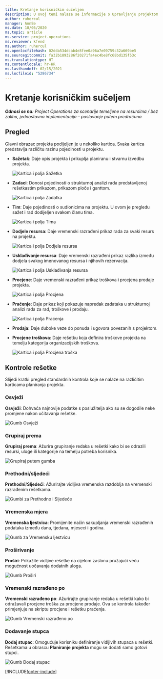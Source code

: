 ```yaml
---
title: Kretanje korisničkim sučeljem
description: U ovoj temi nalaze se informacije o Upravljanju projektom u sustavu Dynamics 365 Project Operations.
author: ruhercul
manager: AnnBe
ms.date: 10/05/2020
ms.topic: article
ms.service: project-operations
ms.reviewer: kfend
ms.author: ruhercul
ms.openlocfilehash: 02dda534dcab4e8fee0a96a7e09759c32a669be5
ms.sourcegitcommit: fa32b1893286f20271fa4ec4be8fc68bd135f53c
ms.translationtype: HT
ms.contentlocale: hr-HR
ms.lasthandoff: 02/15/2021
ms.locfileid: "5286734"
---
```

# <a name="navigating-the-user-interface"></a>Kretanje korisničkim sučeljem

_**Odnosi se na:** Project Operations za scenarije temeljene na resursima / bez zaliha, jednostavna implementacija – poslovanje putem predračuna_

## <a name="overview"></a>Pregled

Glavni obrazac projekta podijeljen je u nekoliko kartica. Svaka kartica predstavlja različitu razinu pojedinosti u projektu.

- **Sažetak**: Daje opis projekta i prikuplja planiranu i stvarnu izvedbu projekta.

    ![Kartica i polja Sažetka](media/navigation7.png)

- **Zadaci**: Donosi pojedinosti o strukturnoj analizi rada predstavljenoj rešetkastim prikazom, prikazom ploče i ganttom.

    ![Kartica i polja Zadatka](media/navigation8.png)

- **Tim**: Daje pojedinosti o sudionicima na projektu. U ovom je pregledu sažet i rad dodijeljen svakom članu tima.

    ![Kartica i polja Tima](media/navigation9.png)

- **Dodjele resursa**: Daje vremenski razrađeni prikaz rada za svaki resurs na projektu.

    ![Kartica i polja Dodjela resursa](media/navigation10.png)

- **Usklađivanje resursa**: Daje vremenski razrađeni prikaz razlika između dodjela svakog imenovanog resursa i njihovih rezervacija.

    ![Kartica i polja Usklađivanja resursa](media/navigation11.png)

- **Procjene**: Daje vremenski razrađeni prikaz troškova i procjena prodaje projekta.

    ![Kartica i polja Procjena](media/navigation12.png)

- **Praćenje**: Daje prikaz koji pokazuje napredak zadataka u strukturnoj analizi rada za rad, troškove i prodaju.

    ![Kartica i polja Praćenja](media/navigation13.png)

- **Prodaja**: Daje duboke veze do ponuda i ugovora povezanih s projektom.

- **Procjene troškova**: Daje rešetku koja definira troškove projekta na temelju kategorija organizacijskih troškova.

    ![Kartica i polja Procjena troška](media/navigation14.png)

## <a name="grid-controls"></a>Kontrole rešetke

Slijedi kratki pregled standardnih kontrola koje se nalaze na različitim karticama planiranja projekta.

### <a name="refresh"></a>Osvježi

**Osvježi**: Dohvaća najnovije podatke s poslužitelja ako su se dogodile neke promjene nakon učitavanja rešetke.

![Gumb Osvježi](media/navigation7.png)

### <a name="group-by"></a>Grupiraj prema

**Grupiraj prema**: Ažurira grupiranje redaka u rešetki kako bi se odrazili resursi, uloge ili kategorije na temelju potreba korisnika.

![Grupiraj putem gumba](media/navigation6.png)

### <a name="previousnext"></a>Prethodni/sljedeći

**Prethodni**/**Sljedeći**: Ažurirajte vidljiva vremenska razdoblja na vremenski razrađenim rešetkama.

![Gumbi za Prethodno i Sljedeće](media/navigation2.png)

### <a name="timescale"></a>Vremenska mjera

**Vremenska ljestvica**: Promijenite način sakupljanja vremenski razrađenih podataka između dana, tjedana, mjeseci i godina.

![Gumb za Vremensku ljestvicu](media/navigation3.png)

### <a name="expand"></a>Proširivanje

**Proširi**: Prikažite vidljive rešetke na cijelom zaslonu pružajući veću mogućnost uočavanja dodatnih uloga.

![Gumb Proširi](media/navigation4.png)

### <a name="time-phase-by"></a>Vremenski razrađeno po

**Vremenski razrađeno po**: Ažurirajte grupiranje redaka u rešetki kako bi odražavali procjene troška za procjene prodaje. Ova se kontrola također primjenjuje na skriptu procjene i rešetku praćenja.

![Gumb Vremenski razrađeno po](media/navigation0.png)

### <a name="add-column"></a>Dodavanje stupca

**Dodaj stupac**: Omogućuje korisniku definiranje vidljivih stupaca u rešetki. Rešetkama u obrascu **Planiranje projekta** mogu se dodati samo gotovi stupci.

![Gumb Dodaj stupac](media/navigation5.png)


[!INCLUDE[footer-include](../includes/footer-banner.md)]